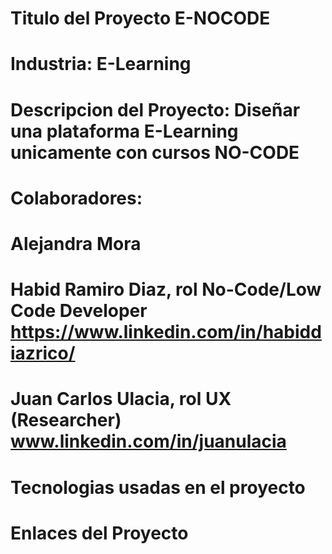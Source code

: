 # Titulo del Proyecto E-NOCODE
# Industria: E-Learning
# Descripcion del Proyecto: Diseñar una plataforma E-Learning unicamente con cursos NO-CODE
# Colaboradores:
# Alejandra Mora
# Habid Ramiro Diaz, rol No-Code/Low Code Developer https://www.linkedin.com/in/habiddiazrico/
# Juan Carlos Ulacia, rol UX (Researcher) www.linkedin.com/in/juanulacia
# Tecnologias usadas en el proyecto
# Enlaces del Proyecto

